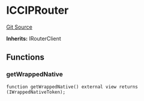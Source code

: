 # ICCIPRouter
[Git Source](https://github.com/Bananapus/nana-suckers/blob/faba69dd26a284c037886fb39a0fe6a34055e8dd/src/interfaces/ICCIPRouter.sol)

**Inherits:**
IRouterClient


## Functions
### getWrappedNative


```solidity
function getWrappedNative() external view returns (IWrappedNativeToken);
```

